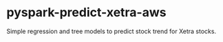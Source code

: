 # pyspark-predict-xetra-aws
Simple regression and tree models to predict stock trend for Xetra stocks.
